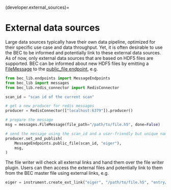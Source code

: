 (developer.external_sources)=
# External data sources
Large data sources typically have their own data pipeline, optimized for their specific use case and data throughput. Yet, it is often desirable to use the BEC to be informed and potentially link to these external data sources.
As of now, only external data sources that are based on HDF5 files are supported. BEC can be informed about new HDF5 files by emitting a [FileMessage](#bec_lib.messages.FileMessage) to the [public_file endpoint](#bec_lib.endpoints.MessageEndpoints.public_file), e.g.

```python
from bec_lib.endpoints import MessageEndpoints
from bec_lib import messages
from bec_lib.redis_connector import RedisConnector

scan_id = "scan id of the current scan"

# get a new producer for redis messages
producer = RedisConnector(["localhost:6379"]).producer()

# prepare the message
msg = messages.FileMessage(file_path="/path/to/file.h5", done=False)

# send the message using the scan_id and a user-friendly but unique name to describe the source (e.g. "eiger")
producer.set_and_publish(
    MessageEndpoints.public_file(scan_id, "eiger"),
    msg,
)
```

The file writer will check all external links and hand them over the file writer plugin. Users can then access the external files and potentially link to them from the BEC master file using external links, e.g.

```python
eiger = instrument.create_ext_link("eiger", "/path/to/file.h5", "entry/instrument/detector")
```
